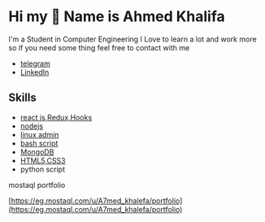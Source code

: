 # Hi my 👋  Name is Ahmed Khalifa

I'm a Student in Computer Engineering I Love to learn a lot and work more so if you need some thing feel free to contact with me

- [telegram](https://t.me/Khalifa153)
- [LinkedIn](https://www.linkedin.com/in/ahmed-khalifa-3569301a1/)
<!-- - [discord](https://discord.gg/8FYgWUXjfP) -->

## Skills

- [react js,Redux,Hooks](https://coursera.org/share/1d7642a56ef86b4e820235ee44b50291)
- [nodejs](https://coursera.org/share/b923b7f38a5da69cc5a1f3492c6ec8de)
- [linux admin](https://drive.google.com/file/d/1O9zjLAxn47gLNvS6-GtrYmYIqZPJ3mL-/view?usp=sharing)
- [bash script](https://drive.google.com/file/d/1O9zjLAxn47gLNvS6-GtrYmYIqZPJ3mL-/view?usp=sharing)
- [MongoDB](https://coursera.org/share/b923b7f38a5da69cc5a1f3492c6ec8de)
- [HTML5,CSS3](https://coursera.org/share/1d7642a56ef86b4e820235ee44b50291)
- python script

mostaql portfolio 

[https://eg.mostaql.com/u/A7med_khalefa/portfolio](https://eg.mostaql.com/u/A7med_khalefa/portfolio)
